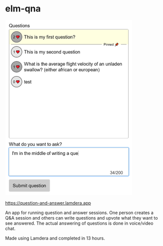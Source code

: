 # elm-qna

<img src="https://raw.githubusercontent.com/MartinSStewart/elm-qna/master/qna-screenshot.png" alt="Q&A screenshot" width="409" height="563">

https://question-and-answer.lamdera.app

An app for running question and answer sessions.
One person creates a Q&A session and others can write questions and upvote what they want to see answered.
The actual answering of questions is done in voice/video chat.

Made using Lamdera and completed in 13 hours.


